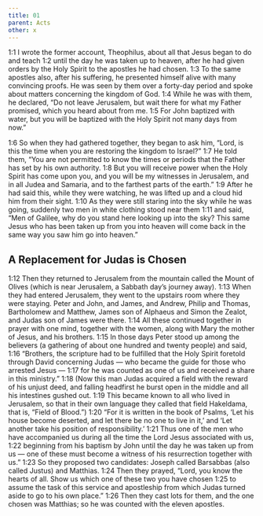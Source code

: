 ```yaml
---
title: 01
parent: Acts
other: x
---
```

<a name="1:1">1:1</a> I wrote the former account, Theophilus, about all that Jesus began to do and teach <a name="1:2">1:2</a> until the day he was taken up to heaven, after he had given orders by the Holy Spirit to the apostles he had chosen. <a name="1:3">1:3</a> To the same apostles also, after his suffering, he presented himself alive with many convincing proofs. He was seen by them over a forty-day period and spoke about matters concerning the kingdom of God. <a name="1:4">1:4</a> While he was with them, he declared, “Do not leave Jerusalem, but wait there for what my Father promised, which you heard about from me. <a name="1:5">1:5</a> For John baptized with water, but you will be baptized with the Holy Spirit not many days from now.”

<a name="1:6">1:6</a> So when they had gathered together, they began to ask him, “Lord, is this the time when you are restoring the kingdom to Israel?” <a name="1:7">1:7</a> He told them, “You are not permitted to know the times or periods that the Father has set by his own authority. <a name="1:8">1:8</a> But you will receive power when the Holy Spirit has come upon you, and you will be my witnesses in Jerusalem, and in all Judea and Samaria, and to the farthest parts of the earth.” <a name="1:9">1:9</a> After he had said this, while they were watching, he was lifted up and a cloud hid him from their sight. <a name="1:10">1:10</a> As they were still staring into the sky while he was going, suddenly two men in white clothing stood near them <a name="1:11">1:11</a> and said, “Men of Galilee, why do you stand here looking up into the sky? This same Jesus who has been taken up from you into heaven will come back in the same way you saw him go into heaven.”

## A Replacement for Judas is Chosen

<a name="1:12">1:12</a> Then they returned to Jerusalem from the mountain called the Mount of Olives (which is near Jerusalem, a Sabbath day’s journey away). <a name="1:13">1:13</a> When they had entered Jerusalem, they went to the upstairs room where they were staying. Peter and John, and James, and Andrew, Philip and Thomas, Bartholomew and Matthew, James son of Alphaeus and Simon the Zealot, and Judas son of James were there. <a name="1:14">1:14</a> All these continued together in prayer with one mind, together with the women, along with Mary the mother of Jesus, and his brothers. <a name="1:15">1:15</a> In those days Peter stood up among the believers (a gathering of about one hundred and twenty people) and said, <a name="1:16">1:16</a> “Brothers, the scripture had to be fulfilled that the Holy Spirit foretold through David concerning Judas — who became the guide for those who arrested Jesus — <a name="1:17">1:17</a> for he was counted as one of us and received a share in this ministry.” <a name="1:18">1:18</a> (Now this man Judas acquired a field with the reward of his unjust deed, and falling headfirst he burst open in the middle and all his intestines gushed out. <a name="1:19">1:19</a> This became known to all who lived in Jerusalem, so that in their own language they called that field Hakeldama, that is, “Field of Blood.”) <a name="1:20">1:20</a> “For it is written in the book of Psalms, ‘Let his house become deserted, and let there be no one to live in it,’ and ‘Let another take his position of responsibility.’ <a name="1:21">1:21</a> Thus one of the men who have accompanied us during all the time the Lord Jesus associated with us, <a name="1:22">1:22</a> beginning from his baptism by John until the day he was taken up from us — one of these must become a witness of his resurrection together with us.” <a name="1:23">1:23</a> So they proposed two candidates: Joseph called Barsabbas (also called Justus) and Matthias. <a name="1:24">1:24</a> Then they prayed, “Lord, you know the hearts of all. Show us which one of these two you have chosen <a name="1:25">1:25</a> to assume the task of this service and apostleship from which Judas turned aside to go to his own place.” <a name="1:26">1:26</a> Then they cast lots for them, and the one chosen was Matthias; so he was counted with the eleven apostles.


